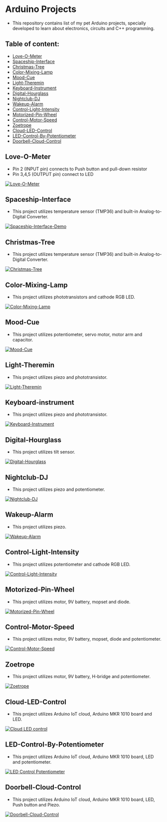 # Arduino Projects
- This repository contains list of my pet Arduino projects, specially developed to learn about electronics, circuits and C++ programming.

## Table of content:

- [Love-O-Meter](#love-o-meter)
- [Spaceship-Interface](#spaceship-interface)
- [Christmas-Tree](#christmas-tree)
- [Color-Mixing-Lamp](#color-mixing-lamp)
- [Mood-Cue](#mood-cue)
- [Light-Theremin](#light-theremin)
- [Keyboard-Instrument](#keyboard-instrument)
- [Digital-Hourglass](#digital-hourglass)
- [Nightclub-DJ](#nightclub-dj)
- [Wakeup-Alarm](#wakeup-alarm)
- [Control-Light-Intensity](#control-light-intensity)
- [Motorized-Pin-Wheel](#motorized-pin-wheel)
- [Control-Motor-Speed](#control-motor-speed)
- [Zoetrope](#zoetrope)
- [Cloud-LED-Control](#cloud-led-control)
- [LED-Control-By-Potentiometer](#led-control-by-potentiometer)
- [Doorbell-Cloud-Control](#doorbell-cloud-control)

## Love-O-Meter
* Pin 2 (INPUT pin) connects to Push button and pull-down resistor
* Pin 3,4,5 (OUTPUT pin) connect to LED

[![Love-O-Meter](http://img.youtube.com/vi/F_VrZIgBN_s/0.jpg)](https://youtu.be/F_VrZIgBN_s 'Love-O-Meter')

## Spaceship-Interface
* This project utilizes temperature sensor (TMP36) and built-in Analog-to-Digital Converter.  

[![Spaceship-Interface-Demo](http://img.youtube.com/vi/7u9m-gVgWgc/0.jpg)](https://youtu.be/7u9m-gVgWgc 'Spaceship-Interface-Demo')

## Christmas-Tree
* This project utilizes temperature sensor (TMP36) and built-in Analog-to-Digital Converter.  

[![Christmas-Tree](http://img.youtube.com/vi/GcFbPbZ7QW0/0.jpg)](https://youtu.be/GcFbPbZ7QW0 'Christmas-Tree')

## Color-Mixing-Lamp
* This project utilizes phototransistors and cathode RGB LED.

[![Color-Mixing-Lamp](http://img.youtube.com/vi/Tg5RK4_ctDY/0.jpg)](https://youtu.be/Tg5RK4_ctDY 'Color-Mixing-Lamp')

## Mood-Cue
* This project utilizes potentiometer, servo motor, motor arm and capacitor.

[![Mood-Cue](http://img.youtube.com/vi/D0cC6P7d5bw/0.jpg)](https://youtu.be/D0cC6P7d5bw 'Mood-Cue')

## Light-Theremin
* This project utilizes piezo and phototransistor.

[![Light-Theremin](http://img.youtube.com/vi/I6U1TyBiY18/0.jpg)](https://youtu.be/I6U1TyBiY18 'Light Theremin')

## Keyboard-instrument
* This project utilizes piezo and phototransistor.

[![Keyboard-Instrument](http://img.youtube.com/vi/3JECP2rrCGY/0.jpg)](https://youtu.be/3JECP2rrCGY 'Keyboard-Instrument')

## Digital-Hourglass
* This project utilizes tilt sensor.

[![Digital-Hourglass](http://img.youtube.com/vi/Vu_k0DpWMxo/0.jpg)](https://youtu.be/Vu_k0DpWMxo 'Digital-Hourglass')

## Nightclub-DJ
* This project utilizes piezo and potentiometer.

[![Nightclub-DJ](http://img.youtube.com/vi/-LbwOZ4DUT8/0.jpg)](https://youtu.be/-LbwOZ4DUT8 'Nightclub-DJ')

## Wakeup-Alarm
* This project utilizes piezo.

[![Wakeup-Alarm](http://img.youtube.com/vi/0NXR6kVClgo/0.jpg)](https://youtu.be/0NXR6kVClgo 'Wakeup-Alarm')

## Control-Light-Intensity
* This project utilizes potentiometer and cathode RGB LED.

[![Control-Light-Intensity](http://img.youtube.com/vi/dRuLZGJ9Stc/0.jpg)](https://youtu.be/dRuLZGJ9Stc 'Control-Light-Intensity')


## Motorized-Pin-Wheel
* This project utilizes motor, 9V battery, mopset and diode.

[![Motorized-Pin-Wheel](http://img.youtube.com/vi/YjVdrrqOvtw/0.jpg)](https://youtu.be/YjVdrrqOvtw 'Motorized-Pin-Wheel')


## Control-Motor-Speed
* This project utilizes motor, 9V battery, mopset, diode and potentiometer.

[![Control-Motor-Speed](http://img.youtube.com/vi/Yr-NZ0AtJU4/0.jpg)](https://youtu.be/Yr-NZ0AtJU4 'Control-Motor-Speed')

## Zoetrope
* This project utilizes motor, 9V battery, H-bridge and potentiometer.

[![Zoetrope](http://img.youtube.com/vi/BZXE2wzFJSE/0.jpg)](https://youtu.be/BZXE2wzFJSE 'Zoetrope')


## Cloud-LED-Control
* This project utilizes Arduino IoT cloud, Arduino MKR 1010 board and LED.

[![Cloud LED control](http://img.youtube.com/vi/qdYfZaa7eko/0.jpg)](https://youtu.be/qdYfZaa7eko 'Cloud LED control')


## LED-Control-By-Potentiometer
* This project utilizes Arduino IoT cloud, Arduino MKR 1010 board, LED and potentiometer.

[![LED Control Potentiometer](http://img.youtube.com/vi/VfFkBwqyz5E/0.jpg)](https://youtu.be/VfFkBwqyz5E 'LED Control Potentiometer')

## Doorbell-Cloud-Control
* This project utilizes Arduino IoT cloud, Arduino MKR 1010 board, LED, Push button and Piezo.

[![Doorbell-Cloud-Control](http://img.youtube.com/vi/ZbZb7kTLQcg/0.jpg)](https://youtu.be/ZbZb7kTLQcg 'Doorbell-Cloud-Control')



